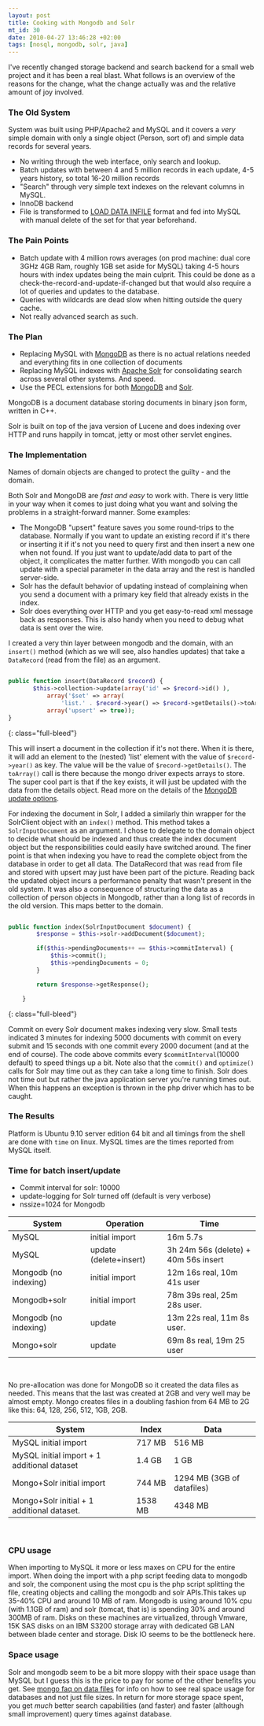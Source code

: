 ```yaml
---
layout: post
title: Cooking with Mongodb and Solr
mt_id: 30
date: 2010-04-27 13:46:28 +02:00
tags: [nosql, mongodb, solr, java]
---
```


I've recently changed storage backend and search backend for a small web project and it has been a real blast. What follows is an overview of the reasons for the change, what the change actually was and the relative amount of joy involved.

<h3><a name="theold">The Old System</a></h3>

System was built using PHP/Apache2 and MySQL and it covers a _very_ simple domain with only a single object (Person, sort of) and simple data records for several years.

- No writing through the web interface, only search and lookup.
- Batch updates with between 4 and 5 million records in each update, 4-5 years history, so total 16-20 million records
- "Search" through very simple text indexes on the relevant columns in MySQL.
- InnoDB backend
- File is transformed to [LOAD DATA INFILE](http://dev.mysql.com/doc/refman/5.1/en/load-data.html) format and fed into MySQL with manual delete of the set for that year beforehand.

<h3><a name="thepain">The Pain Points</a></h3>

- Batch update with 4 million rows averages (on prod machine: dual core 3GHz 4GB Ram, roughly 1GB set aside for MySQL) taking 4-5 hours hours with index updates being the main culprit. This could be done as a check-the-record-and-update-if-changed but that would also require a lot of queries and updates to the database.
- Queries with wildcards are dead slow when hitting outside the query cache.
- Not really advanced search as such.

<h3><a name="theplan">The Plan</a></h3>

- Replacing MySQL with [MongoDB](http://www.mongodb.org/) as there is no actual relations needed and everything fits in one collection of documents
- Replacing MySQL indexes with [Apache Solr](http://lucene.apache.org/solr/) for consolidating search across several other systems. And speed.
- Use the PECL extensions for both [MongoDB](http://pecl.php.net/package/mongo) and [Solr](http://pecl.php.net/package/solr).

MongoDB is a document database storing documents in binary json form, written in C++.

Solr is built on top of the java version of Lucene and does indexing over HTTP and runs happily in tomcat, jetty or most other servlet engines.

<h3><a name="implementation">The Implementation</a></h3>

Names of domain objects are changed to protect the guilty - and the domain.

Both Solr and MongoDB are _fast and easy_ to work with. There is very little in your way when it comes to just doing what you want and solving the problems in a straight-forward manner. Some examples:

- The MongoDB "upsert" feature saves you some round-trips to the database. Normally if you want to update an existing record if it's there or inserting it if it's not you need to query first and then insert a new one when not found. If you just want to update/add data to part of the object, it complicates the matter further. With mongodb you can call update with a special parameter in the data array and the rest is handled server-side.
- Solr has the default behavior of updating instead of complaining when you send a document with a primary key field that already exists in the index.
- Solr does everything over HTTP and you get easy-to-read xml message back as responses. This is also handy when you need to debug what data is sent over the wire.

I created a very thin layer between mongodb and the domain, with an `insert()` method (which as we will see, also handles updates) that take a `DataRecord` (read from the file) as an argument.

```php

public function insert(DataRecord $record) {
       $this->collection->update(array('id' => $record->id() ),
           array('$set' => array(
               'list.' . $record->year() => $record->getDetails()->toArray())),
           array('upsert' => true));
}

```
{: class="full-bleed"}

This will insert a document in the collection if it's not there. When it is there, it will add an element to the (nested) 'list' element with the value of `$record->year()` as key. The value will be the value of `$record->getDetails()`. The `toArray()` call is there because the mongo driver expects arrays to store. The super cool part is that if the key exists, it will just be updated with the data from the details object. Read more on the details of the [MongoDB update options](http://www.mongodb.org/display/DOCS/Updating).

For indexing the document in Solr, I added a similarly thin wrapper for the SolrClient object with an `index()` method. This method takes a `SolrInputDocument` as an argument. I chose to delegate to the domain object to decide what should be indexed and thus create the index document object but the responsibilities could easily have switched around. The finer point is that when indexing you have to read the complete object from the database in order to get all data. The DataRecord that was read from file and stored with upsert may just have been part of the picture. Reading back the updated object incurs a performance penalty that wasn't present in the old system. It was also a consequence of structuring the data as a collection of person objects in Mongodb, rather than a long list of records in the old version. This maps better to the domain.

```php

public function index(SolrInputDocument $document) {
        $response = $this->solr->addDocument($document);

        if($this->pendingDocuments++ == $this->commitInterval) {
            $this->commit();
            $this->pendingDocuments = 0;
        }

        return $response->getResponse();

    }

```
{: class="full-bleed"}

Commit on every Solr document makes indexing very slow. Small tests indicated 3 minutes for indexing 5000 documents with commit on every submit and 15 seconds with one commit every 2000 document (and at the end of course). The code above commits every `$commitInterval`(10000 default) to speed things up a bit. Note also that the `commit()` and `optimize()` calls for Solr may time out as they can take a long time to finish. Solr does not time out but rather the java application server you're running times out. When this happens an exception is thrown in the php driver which has to be caught.

<h3><a name="results">The Results</a></h3>

Platform is Ubuntu 9.10 server edition 64 bit and all timings from the shell are done with `time` on linux. MySQL times are the times reported from MySQL itself.

<h3><a name="time">Time for batch insert/update</a></h3>

- Commit interval for solr: 10000
- update-logging for Solr turned off (default is very verbose)
- nssize=1024 for Mongodb

<table width="100%">
 <thead>
<tr>
  <th>System</th>
  <th>Operation</th>
<th>Time</th>
</tr>
</thead>
<tbody>
  <tr>
  <td>MySQL</td>
<td>initial import</td>
<td>16m 5.7s</td>
  </tr>

  <tr>
  <td>MySQL</td>
<td>update (delete+insert)</td>
<td>3h 24m 56s (delete) + 40m 56s insert</td>
  </tr>

  <tr>
  <td>Mongodb (no indexing)</td>
<td>initial import</td>
<td>12m 16s real, 10m 41s user</td>
  </tr>

  <tr>
  <td>Mongodb+solr</td>
<td>initial import</td>
<td>78m 39s real, 25m 28s user.</td>
  </tr>

<tr>
  <td>Mongodb (no indexing)</td>
<td>update </td>
<td>13m 22s real, 11m 8s user.</td>
  </tr>

  <tr>
  <td>Mongo+solr</td>
<td>update</td>
<td>69m 8s real, 19m 25 user</td>
  </tr>

</tbody>
</table>

<br/>

No pre-allocation was done for MongoDB so it created the data files as needed. This means that the last was created at 2GB and very well may be almost empty. Mongo creates files in a doubling fashion from 64 MB to 2G like this: 64, 128, 256, 512, 1GB, 2GB.

<table class="blogtable" width="100%">
 <thead>
<tr>
  <th>System</th>
  <th>Index</th>
<th>Data</th>
</tr>
</thead>
<tbody>
  <tr>
  <td>MySQL initial import</td>
<td>717 MB</td>
<td>516 MB</td>
  </tr>

 <tr>
  <td>MySQL initial import + 1 additional dataset</td>
<td>1.4 GB</td>
<td>1 GB</td>
  </tr>

  <tr>
  <td>Mongo+Solr initial import</td>
<td>744 MB</td>
<td>1294 MB (3GB of datafiles)</td>
  </tr>

  <tr>
  <td>Mongo+Solr initial + 1 additional dataset.</td>
<td>1538 MB</td>
<td>4348 MB</td>
  </tr>

 </tbody>
</table>

<br/>

<h3><a name="cpu">CPU usage</a></h3>

When importing to MySQL it more or less maxes on CPU for the entire import. When doing the import with a php script feeding data to mongodb and solr, the component using the most cpu is the php script splitting the file, creating objects and calling the mongodb and solr APIs.This takes up 35-40% CPU and around 10 MB of ram. Mongodb is using around 10% cpu (with 1.1GB of ram) and solr (tomcat, that is) is spending 30% and around 300MB of ram. Disks on these machines are virtualized, through Vmware, 15K SAS disks on an IBM S3200 storage array with dedicated GB LAN between blade center and storage. Disk IO seems to be the bottleneck here.

<h3><a name="spaceusage">Space usage</a></h3>

Solr and mongodb seem to be a bit more sloppy with their space usage than MySQL but I guess this is the price to pay for some of the other benefits you get. See [mongo faq on data files](http://www.mongodb.org/display/DOCS/Developer+FAQ#DeveloperFAQ-Whyaremydatafilessolarge?) for info on how to see real space usage for databases and not just file sizes. In return for more storage space spent, you get _much_ better search capabilities (and faster) and faster (although small improvement) query times against database.
